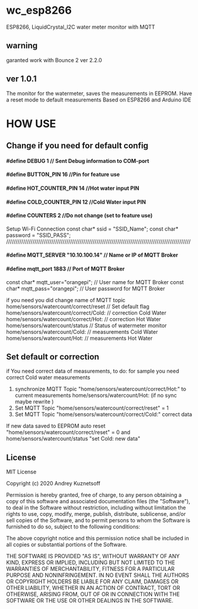 
# wc_esp8266
ESP8266, LiquidCrystal_I2C water meter monitor with MQTT


## warning
garanted work with Bounce 2 ver 2.2.0

## ver 1.0.1
The monitor for the watermeter, saves the measurements in EEPROM.
Have a reset mode to default measurements  Based on ESP8266 and Arduino IDE

# HOW USE

## Change if you need for default config

#### #define DEBUG            1   //  Sent Debug information to COM-port


#### #define BUTTON_PIN       16    //Pin for feature use
#### #define HOT_COUNTER_PIN  14    //Hot water input PIN
#### #define COLD_COUNTER_PIN 12    //Cold Water input PIN
#### #define COUNTERS 2             //Do not change (set to feature use)
Setup Wi-Fi Connection
const char* ssid = "SSID_Name";
const char* password = "SSID_PASS";
//////////////////////////////////////////////////////////////////////////////////////////////////
#### #define MQTT_SERVER "10.10.100.14"  // Name or IP of MQTT Broker
#### #define mqtt_port  1883             // Port of MQTT Broker
const char* mqtt_user="orangepi";   // User name for MQTT Broker
const char* mqtt_pass="orangepi";   // User password for MQTT Broker

if you need  you did change name of MQTT topic
home/sensors/watercount/correct/reset // Set default flag
home/sensors/watercount/correct/Cold: // correction Cold Water
home/sensors/watercount/correct/Hot: // correction Hot Water
home/sensors/watercount/status       // Status of watermeter monitor
home/sensors/watercount/Cold:        // measurements Cold Water
home/sensors/watercount/Hot:         // measurements Hot Water

## Set  default or correction
 if You need correct data of measurements, to do:
 for sample you need correct Cold water measurements
 1. synchronize MQTT Topic "home/sensors/watercount/correct/Hot:" to current measurements home/sensors/watercount/Hot:  (if no sync maybe rewrite )
 2. Set MQTT Topic "home/sensors/watercount/correct/reset" = 1
 3. Set MQTT Topic "home/sensors/watercount/correct/Cold:"  correct data

If new data saved to EEPROM auto reset "home/sensors/watercount/correct/reset" = 0 and home/sensors/watercount/status "set Cold: new data"

## License
MIT License

Copyright (c) 2020 Andrey Kuznetsoff

Permission is hereby granted, free of charge, to any person obtaining a copy of this software and associated documentation files (the "Software"), to deal in the Software without restriction, including without limitation the rights to use, copy, modify, merge, publish, distribute, sublicense, and/or sell copies of the Software, and to permit persons to whom the Software is furnished to do so, subject to the following conditions:

The above copyright notice and this permission notice shall be included in all copies or substantial portions of the Software.

THE SOFTWARE IS PROVIDED "AS IS", WITHOUT WARRANTY OF ANY KIND, EXPRESS OR IMPLIED, INCLUDING BUT NOT LIMITED TO THE WARRANTIES OF MERCHANTABILITY, FITNESS FOR A PARTICULAR PURPOSE AND NONINFRINGEMENT. IN NO EVENT SHALL THE AUTHORS OR COPYRIGHT HOLDERS BE LIABLE FOR ANY CLAIM, DAMAGES OR OTHER LIABILITY, WHETHER IN AN ACTION OF CONTRACT, TORT OR OTHERWISE, ARISING FROM, OUT OF OR IN CONNECTION WITH THE SOFTWARE OR THE USE OR OTHER DEALINGS IN THE SOFTWARE.
